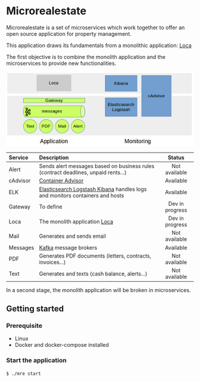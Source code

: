 # Microrealestate

Microrealestate is a set of microservices which work together to offer an open source application for property management.

This application draws its fundamentals from a monolithic application: [Loca](https://github.com/camelaissani/loca)

The first objective is to combine the monolith application and the microservices to provide new functionalities.

![overview](./picture/overview.png)

| Service  | Description                                                                                                      | Status          |
| :------- | :--------------------------------------------------------------------------------------------------------------- | :-------------: |
| Alert    | Sends alert messages based on business rules (contract deadlines, unpaid rents...)                               | Not available   |
| cAdvisor | [Container Advisor](https://github.com/google/cadvisor)                                                          | Available       |
| ELK      | [Elasticsearch Logstash Kibana](https://www.elastic.co//products) handles logs and monitors containers and hosts | Available       |
| Gateway  | To define                                                                                                        | Dev in progress |
| Loca     | The monolith application [Loca](https://github.com/camelaissani/loca)                                            | Dev in progress |
| Mail     | Generates and sends email                                                                                        | Not available   |
| Messages | [Kafka](https://kafka.apache.org/) message brokers                                                               | Available       |
| PDF      | Generates PDF documents (letters, contracts, invoices...)                                                        | Not available   |
| Text     | Generates and texts (cash balance, alerts...)                                                                    | Not available   |


In a second stage, the monolith application will be broken in microservices.

## Getting started

### Prerequisite
- Linux
- Docker and docker-compose installed

### Start the application
```shell
$ ./mre start
```

